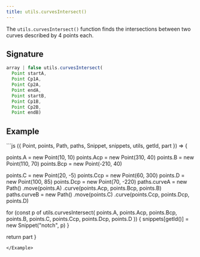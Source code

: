 ```yaml
---
title: utils.curvesIntersect()
---
```


The `utils.curvesIntersect()` function finds the intersections between two curves
described by 4 points each.

## Signature

```js
array | false utils.curvesIntersect(
  Point startA, 
  Point Cp1A,
  Point Cp2A,
  Point endA,
  Point startB, 
  Point Cp1B,
  Point Cp2B,
  Point endB)
```

## Example

<Example caption="A Utils.curvesIntersect() example">
```js
({ Point, points, Path, paths, Snippet, snippets, utils, getId, part }) => {

  points.A = new Point(10, 10)
  points.Acp = new Point(310, 40)
  points.B = new Point(110, 70)
  points.Bcp = new Point(-210, 40)
  
  points.C = new Point(20, -5)
  points.Ccp = new Point(60, 300)
  points.D = new Point(100, 85)
  points.Dcp = new Point(70, -220)
  paths.curveA = new Path()
    .move(points.A)
    .curve(points.Acp, points.Bcp, points.B)
  paths.curveB = new Path()
    .move(points.C)
    .curve(points.Ccp, points.Dcp, points.D)
  
  for (const p of utils.curvesIntersect(
    points.A,
    points.Acp,
    points.Bcp,
    points.B,
    points.C,
    points.Ccp,
    points.Dcp,
    points.D
  )) {
    snippets[getId()] = new Snippet("notch", p)
  }

  return part
}
```
</Example>

